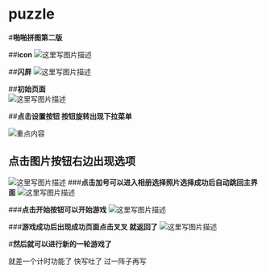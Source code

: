# puzzle
#**啪啪拼图第二版**




##**icon**             ![这里写图片描述](http://img.blog.csdn.net/20160813195257368)

##**闪屏**            ![这里写图片描述](http://img.blog.csdn.net/20160813195333074)

##**初始页面**             
![这里写图片描述](http://img.blog.csdn.net/20160813195415321)

##**点击设置按钮 按钮旋转出现下拉菜单**        

     
   ![重点内容](http://img.blog.csdn.net/20160813195506107)
## **点击图片按钮右边出现选项**


   ![这里写图片描述](http://img.blog.csdn.net/20160813195643438)
###**点击加号可以进入相册选择照片选择成功后自动跳回主界面**
![这里写图片描述](http://img.blog.csdn.net/20160813195822073)

###**点击开始按钮可以开始游戏**
![这里写图片描述](http://img.blog.csdn.net/20160813195913526)

###**游戏成功后出现成功页面点击叉叉 就返回了**
![这里写图片描述](http://img.blog.csdn.net/20160813200029928)


#**然后就可以进行新的一轮游戏了**   

就差一个计时功能了   快写吐了   过一阵子再写







